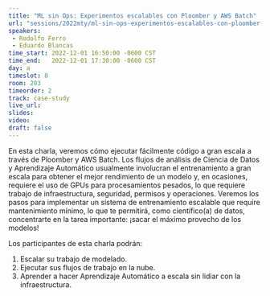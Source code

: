```yaml
---
title: "ML sin Ops: Experimentos escalables con Ploomber y AWS Batch"
url: "sessions/2022mty/ml-sin-ops-experimentos-escalables-con-ploomber-y-aws-batch"
speakers:
 - Rodolfo Ferro
 - Eduardo Blancas
time_start: 2022-12-01 16:50:00 -0600 CST
time_end:   2022-12-01 17:30:00 -0600 CST
day: a
timeslot: 8
room: 203
timeorder: 2 
track: case-study
live_url: 
slides: 
video: 
draft: false
---
```


En esta charla, veremos cómo ejecutar fácilmente código a gran escala a través de Ploomber y AWS Batch. Los flujos de análisis de Ciencia de Datos y Aprendizaje Automático usualmente involucran el entrenamiento a gran escala para obtener el mejor rendimiento de un modelo y, en ocasiones, requiere el uso de GPUs para procesamientos pesados, lo que requiere trabajo de infraestructura, seguridad, permisos y operaciones. Veremos los pasos para implementar un sistema de entrenamiento escalable que require mantenimiento mínimo, lo que te permitirá, como científico(a) de datos, concentrarte en la tarea importante: ¡sacar el máximo provecho de los modelos!

Los participantes de esta charla podrán:
1. Escalar su trabajo de modelado.
2. Ejecutar sus flujos de trabajo en la nube.
3. Aprender a hacer Aprendizaje Automático a escala sin lidiar con la infraestructura.